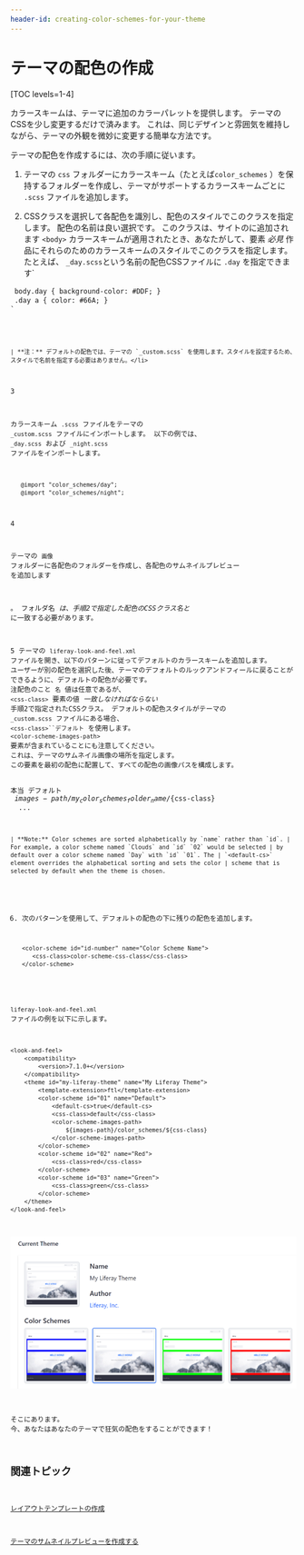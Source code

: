 ```yaml
---
header-id: creating-color-schemes-for-your-theme
---
```


# テーマの配色の作成

[TOC levels=1-4]

カラースキームは、テーマに追加のカラーパレットを提供します。 テーマのCSSを少し変更するだけで済みます。 これは、同じデザインと雰囲気を維持しながら、テーマの外観を微妙に変更する簡単な方法です。

テーマの配色を作成するには、次の手順に従います。

1.  テーマの `css` フォルダーにカラースキーム（たとえば`color_schemes` ）を保持するフォルダーを作成し、テーマがサポートするカラースキームごとに `.scss` ファイルを追加します。

2.  CSSクラスを選択して各配色を識別し、配色のスタイルでこのクラスを指定します。 配色の名前は良い選択です。 このクラスは、サイトのに追加されます `<body>` カラースキームが適用されたとき、あなたがして、要素 *必見* 作品にそれらのためのカラースキームのスタイルでこのクラスを指定します。 たとえば、 `_day.scss`という名前の配色CSSファイルに `.day` を指定できます`</p>

<pre><code> body.day { background-color: #DDF; }
 .day a { color: #66A; }
`</pre>

    | **注：** デフォルトの配色では、テーマの `_custom.scss` を使用します。スタイルを設定するため、スタイルで名前を指定する必要はありません。</li>

3

カラースキーム `.scss` ファイルをテーマの `_custom.scss` ファイルにインポートします。 以下の例では、 `_day.scss` および `_night.scss` ファイルをインポートします。
  
       @import "color_schemes/day";
       @import "color_schemes/night";

4

テーマの `画像` フォルダーに各配色のフォルダーを作成し、各配色のサムネイルプレビュー</a> を追加します

。 フォルダ名 *は、手順2で指定した配色のCSSクラス名と* に一致する必要があります。</p></li> 
  
  5  テーマの `liferay-look-and-feel.xml` ファイルを開き、以下のパターンに従ってデフォルトのカラースキームを追加します。 ユーザーが別の配色を選択した後、テーマのデフォルトのルックアンドフィールに戻ることができるように、デフォルトの配色が必要です。 注配色のこと `名` 値は任意であるが、 `<css-class>` 要素の値 *一致しなければならない* 手順2で指定されたCSSクラス。 デフォルトの配色スタイルがテーマの `_custom.scss` ファイルにある場合、 `<css-class>``デフォルト` を使用します。 `<color-scheme-images-path>` 要素が含まれていることにも注意してください。 これは、テーマのサムネイル画像の場所を指定します。 この要素を最初の配色に配置して、すべての配色の画像パスを構成します。</ol> <theme id="my-theme-id" name="My Theme Name"> <color-scheme id="01" name="My Default Color Scheme Name"> <default-cs>本当</default-cs> <css-class>デフォルト</css-class> <color-scheme-images-path> ${images-path}/ my_color_schemes_folder_name /${css-class} </color-scheme-images-path> </color-scheme> ... </theme> 

    | **Note:** Color schemes are sorted alphabetically by `name` rather than `id`. | For example, a color scheme named `Clouds` and `id` `02` would be selected | by default over a color scheme named `Day` with `id` `01`. The | `<default-cs>` element overrides the alphabetical sorting and sets the color | scheme that is selected by default when the theme is chosen.
    

6.  次のパターンを使用して、デフォルトの配色の下に残りの配色を追加します。
   
        <color-scheme id="id-number" name="Color Scheme Name">
           <css-class>color-scheme-css-class</css-class>
        </color-scheme>
       

`liferay-look-and-feel.xml` ファイルの例を以下に示します。

    <look-and-feel>
        <compatibility>
            <version>7.1.0+</version>
        </compatibility>
        <theme id="my-liferay-theme" name="My Liferay Theme">
            <template-extension>ftl</template-extension>
            <color-scheme id="01" name="Default">
                <default-cs>true</default-cs>
                <css-class>default</css-class>
                <color-scheme-images-path>
                    ${images-path}/color_schemes/${css-class}
                </color-scheme-images-path>
            </color-scheme>
            <color-scheme id="02" name="Red">
                <css-class>red</css-class>
            </color-scheme>
            <color-scheme id="03" name="Green">
                <css-class>green</css-class>
            </color-scheme>
        </theme>
    </look-and-feel>
    

![図1：カラースキームにより、管理者はテーマの外観を選択できます。](../../../../images/theme-dev-color-schemes.png)

そこにあります。 今、あなたはあなたのテーマで狂気の配色をすることができます！



## 関連トピック

[レイアウトテンプレートの作成](/docs/7-1/tutorials/-/knowledge_base/t/creating-layout-templates-with-the-themes-generator)

[テーマのサムネイルプレビューを作成する](/docs/7-1/tutorials/-/knowledge_base/t/creating-a-thumbnail-preview-for-your-theme)
